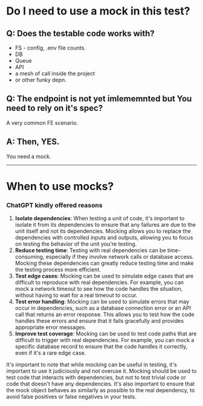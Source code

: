 # Do I need to use a mock in this test?

## Q: Does the testable code works with?
* FS - config, .env file counts.
* DB
* Queue
* API
* a mesh of call inside the project
* or other funky depn.

## Q: The endpoint is not yet imlememnted but You need to rely on it's spec?
A very common FE scenario.

## A: Then, YES.
You need a mock.

-----
# When to use mocks?

### ChatGPT kindly offered reasons

1. **Isolate dependencies**: When testing a unit of code, it's important to isolate it from its dependencies to ensure that any failures are due to the unit itself and not its dependencies. Mocking allows you to replace the dependencies with controlled inputs and outputs, allowing you to focus on testing the behavior of the unit you're testing.
2. **Reduce testing time**: Testing with real dependencies can be time-consuming, especially if they involve network calls or database access. Mocking these dependencies can greatly reduce testing time and make the testing process more efficient.
3. **Test edge cases**: Mocking can be used to simulate edge cases that are difficult to reproduce with real dependencies. For example, you can mock a network timeout to see how the code handles the situation, without having to wait for a real timeout to occur.
4. **Test error handling**: Mocking can be used to simulate errors that may occur in dependencies, such as a database connection error or an API call that returns an error response. This allows you to test how the code handles these errors and ensure that it fails gracefully and provides appropriate error messages.
5. **Improve test coverage**: Mocking can be used to test code paths that are difficult to trigger with real dependencies. For example, you can mock a specific database record to ensure that the code handles it correctly, even if it's a rare edge case.

It's important to note that while mocking can be useful in testing, it's important to use it judiciously and not overuse it. Mocking should be used to test code that interacts with dependencies, but not to test trivial code or code that doesn't have any dependencies. It's also important to ensure that the mock object behaves as similarly as possible to the real dependency, to avoid false positives or false negatives in your tests.
